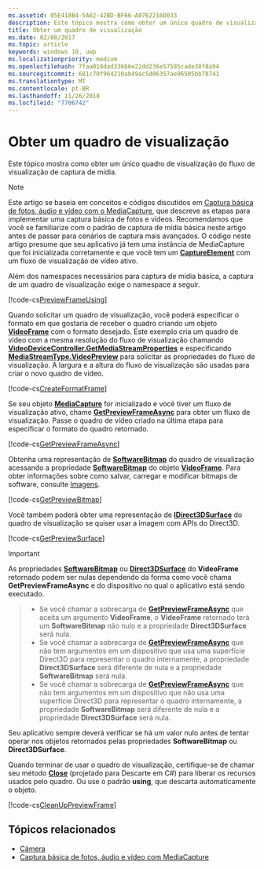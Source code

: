 ```yaml
---
ms.assetid: 05E418B4-5A62-42BD-BF66-A0762216D033
description: Este tópico mostra como obter um único quadro de visualização do fluxo de visualização de captura de mídia.
title: Obter um quadro de visualização
ms.date: 02/08/2017
ms.topic: article
keywords: windows 10, uwp
ms.localizationpriority: medium
ms.openlocfilehash: 7faa018dad336b6e22dd236e57585cade38f8a94
ms.sourcegitcommit: 681c70f964210ab49ac5d06357ae96505bb78741
ms.translationtype: MT
ms.contentlocale: pt-BR
ms.lasthandoff: 11/26/2018
ms.locfileid: "7706742"
---
```

# <a name="get-a-preview-frame"></a>Obter um quadro de visualização


Este tópico mostra como obter um único quadro de visualização do fluxo de visualização de captura de mídia.

> [!NOTE] 
> Este artigo se baseia em conceitos e códigos discutidos em [Captura básica de fotos, áudio e vídeo com o MediaCapture](basic-photo-video-and-audio-capture-with-MediaCapture.md), que descreve as etapas para implementar uma captura básica de fotos e vídeos. Recomendamos que você se familiarize com o padrão de captura de mídia básica neste artigo antes de passar para cenários de captura mais avançados. O código neste artigo presume que seu aplicativo já tem uma instância de MediaCapture que foi inicializada corretamente e que você tem um [**CaptureElement**](https://msdn.microsoft.com/library/windows/apps/br209278) com um fluxo de visualização de vídeo ativo.

Além dos namespaces necessários para captura de mídia básica, a captura de um quadro de visualização exige o namespace a seguir.

[!code-cs[PreviewFrameUsing](./code/BasicMediaCaptureWin10/cs/MainPage.xaml.cs#SnippetPreviewFrameUsing)]

Quando solicitar um quadro de visualização, você poderá especificar o formato em que gostaria de receber o quadro criando um objeto [**VideoFrame**](https://msdn.microsoft.com/library/windows/apps/dn930917) com o formato desejado. Este exemplo cria um quadro de vídeo com a mesma resolução do fluxo de visualização chamando [**VideoDeviceController.GetMediaStreamProperties**](https://msdn.microsoft.com/library/windows/apps/br211995) e especificando [**MediaStreamType.VideoPreview**](https://msdn.microsoft.com/library/windows/apps/br226640) para solicitar as propriedades do fluxo de visualização. A largura e a altura do fluxo de visualização são usadas para criar o novo quadro de vídeo.

[!code-cs[CreateFormatFrame](./code/BasicMediaCaptureWin10/cs/MainPage.xaml.cs#SnippetCreateFormatFrame)]

Se seu objeto [**MediaCapture**](https://msdn.microsoft.com/library/windows/apps/br241124) for inicializado e você tiver um fluxo de visualização ativo, chame [**GetPreviewFrameAsync**](https://msdn.microsoft.com/library/windows/apps/dn926711) para obter um fluxo de visualização. Passe o quadro de vídeo criado na última etapa para especificar o formato do quadro retornado.

[!code-cs[GetPreviewFrameAsync](./code/BasicMediaCaptureWin10/cs/MainPage.xaml.cs#SnippetGetPreviewFrameAsync)]

Obtenha uma representação de [**SoftwareBitmap**](https://msdn.microsoft.com/library/windows/apps/dn887358) do quadro de visualização acessando a propriedade [**SoftwareBitmap**](https://msdn.microsoft.com/library/windows/apps/dn930926) do objeto [**VideoFrame**](https://msdn.microsoft.com/library/windows/apps/dn930917). Para obter informações sobre como salvar, carregar e modificar bitmaps de software, consulte [Imagens](imaging.md).

[!code-cs[GetPreviewBitmap](./code/BasicMediaCaptureWin10/cs/MainPage.xaml.cs#SnippetGetPreviewBitmap)]

Você também poderá obter uma representação de [**IDirect3DSurface**](https://msdn.microsoft.com/library/windows/apps/dn965505) do quadro de visualização se quiser usar a imagem com APIs do Direct3D.

[!code-cs[GetPreviewSurface](./code/BasicMediaCaptureWin10/cs/MainPage.xaml.cs#SnippetGetPreviewSurface)]

> [!IMPORTANT]
> As propriedades [**SoftwareBitmap**](https://msdn.microsoft.com/library/windows/apps/dn930926) ou [**Direct3DSurface**](https://msdn.microsoft.com/library/windows/apps/dn930920) do **VideoFrame** retornado podem ser nulas dependendo da forma como você chama **GetPreviewFrameAsync** e do dispositivo no qual o aplicativo está sendo executado.

> - Se você chamar a sobrecarga de [**GetPreviewFrameAsync**](https://msdn.microsoft.com/library/windows/apps/dn926713) que aceita um argumento **VideoFrame**, o **VideoFrame** retornado terá um **SoftwareBitmap** não nulo e a propriedade **Direct3DSurface** será nula.
> - Se você chamar a sobrecarga de [**GetPreviewFrameAsync**](https://msdn.microsoft.com/library/windows/apps/dn926712) que não tem argumentos em um dispositivo que usa uma superfície Direct3D para representar o quadro internamente, a propriedade **Direct3DSurface** será diferente de nula e a propriedade **SoftwareBitmap** será nula.
> - Se você chamar a sobrecarga de [**GetPreviewFrameAsync**](https://msdn.microsoft.com/library/windows/apps/dn926712) que não tem argumentos em um dispositivo que não usa uma superfície Direct3D para representar o quadro internamente, a propriedade **SoftwareBitmap** será diferente de nula e a propriedade **Direct3DSurface** será nula.

Seu aplicativo sempre deverá verificar se há um valor nulo antes de tentar operar nos objetos retornados pelas propriedades **SoftwareBitmap** ou **Direct3DSurface**.

Quando terminar de usar o quadro de visualização, certifique-se de chamar seu método [**Close**](https://msdn.microsoft.com/library/windows/apps/dn930918) (projetado para Descarte em C#) para liberar os recursos usados pelo quadro. Ou use o padrão **using**, que descarta automaticamente o objeto.

[!code-cs[CleanUpPreviewFrame](./code/BasicMediaCaptureWin10/cs/MainPage.xaml.cs#SnippetCleanUpPreviewFrame)]

## <a name="related-topics"></a>Tópicos relacionados

* [Câmera](camera.md)
* [Captura básica de fotos, áudio e vídeo com MediaCapture](basic-photo-video-and-audio-capture-with-MediaCapture.md)
 

 




